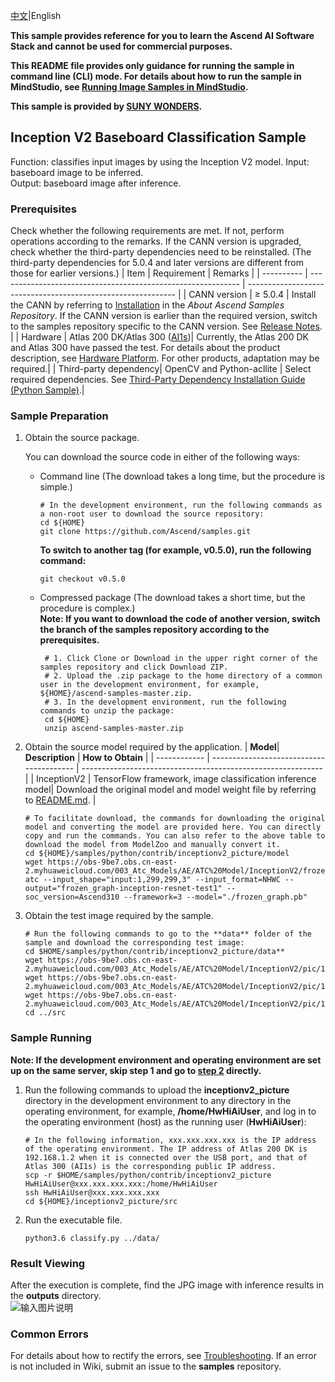 [中文](README_CN.md)|English

**This sample provides reference for you to learn the Ascend AI Software Stack and cannot be used for commercial purposes.**

**This README file provides only guidance for running the sample in command line (CLI) mode. For details about how to run the sample in MindStudio, see [Running Image Samples in MindStudio](https://github.com/Ascend/samples/wikis/Mindstudio%20running%20sample%20guide/Running%20Image%20Samples%20in%20MindStudio).**

**This sample is provided by [SUNY WONDERS](https://www.sunywonders.com/index.html#/AboutUs).**

## Inception V2 Baseboard Classification Sample   
Function: classifies input images by using the Inception V2 model.
Input: baseboard image to be inferred.   
Output: baseboard image after inference.  

### Prerequisites
Check whether the following requirements are met. If not, perform operations according to the remarks. If the CANN version is upgraded, check whether the third-party dependencies need to be reinstalled. (The third-party dependencies for 5.0.4 and later versions are different from those for earlier versions.)
| Item      | Requirement                                                        | Remarks                                                        |
| ---------- | ------------------------------------------------------------ | ------------------------------------------------------------ |
| CANN version  | ≥ 5.0.4                                                     | Install the CANN by referring to [Installation](https://github.com/Ascend/samples#%E5%AE%89%E8%A3%85) in the *About Ascend Samples Repository*. If the CANN version is earlier than the required version, switch to the samples repository specific to the CANN version. See [Release Notes](https://github.com/Ascend/samples/blob/master/README.md). |
| Hardware  | Atlas 200 DK/Atlas 300 ([AI1s](https://support.huaweicloud.com/productdesc-ecs/ecs_01_0047.html#ecs_01_0047__section78423209366))| Currently, the Atlas 200 DK and Atlas 300 have passed the test. For details about the product description, see [Hardware Platform](https://ascend.huawei.com/en/#/hardware/product). For other products, adaptation may be required.|
| Third-party dependency| OpenCV and Python-acllite                                      | Select required dependencies. See [Third-Party Dependency Installation Guide (Python Sample)](https://gitee.com/ascend/samples/tree/master/python/environment).|

### Sample Preparation

1. Obtain the source package.

   You can download the source code in either of the following ways:  
    - Command line (The download takes a long time, but the procedure is simple.)
       ```    
       # In the development environment, run the following commands as a non-root user to download the source repository:   
       cd ${HOME}     
       git clone https://github.com/Ascend/samples.git
       ```
       **To switch to another tag (for example, v0.5.0), run the following command:**
       ```
       git checkout v0.5.0
       ```
    - Compressed package (The download takes a short time, but the procedure is complex.)  
       **Note: If you want to download the code of another version, switch the branch of the samples repository according to the prerequisites.**  
       ``` 
        # 1. Click Clone or Download in the upper right corner of the samples repository and click Download ZIP.   
        # 2. Upload the .zip package to the home directory of a common user in the development environment, for example, ${HOME}/ascend-samples-master.zip.    
        # 3. In the development environment, run the following commands to unzip the package:    
        cd ${HOME}    
        unzip ascend-samples-master.zip
       ```

2. Obtain the source model required by the application.
    | **Model**| **Description**                            | **How to Obtain**                                            |
    | ------------ | ---------------------------------------- | ------------------------------------------------------------ |
    | InceptionV2  | TensorFlow framework, image classification inference model| Download the original model and model weight file by referring to [README.md](https://github.com/Ascend/ModelZoo-TensorFlow/tree/master/TensorFlow/contrib/cv/inceptionv2/ATC_inceptionV2_tf_AE). |
    ```
    # To facilitate download, the commands for downloading the original model and converting the model are provided here. You can directly copy and run the commands. You can also refer to the above table to download the model from ModelZoo and manually convert it.    
    cd ${HOME}/samples/python/contrib/inceptionv2_picture/model    
    wget https://obs-9be7.obs.cn-east-2.myhuaweicloud.com/003_Atc_Models/AE/ATC%20Model/InceptionV2/frozen_graph.pb    
    atc --input_shape="input:1,299,299,3" --input_format=NHWC --output="frozen_graph-inception-resnet-test1" --soc_version=Ascend310 --framework=3 --model="./frozen_graph.pb"
    ```

3. Obtain the test image required by the sample.
    ```
    # Run the following commands to go to the **data** folder of the sample and download the corresponding test image:
    cd $HOME/samples/python/contrib/inceptionv2_picture/data**
    wget https://obs-9be7.obs.cn-east-2.myhuaweicloud.com/003_Atc_Models/AE/ATC%20Model/InceptionV2/pic/1101.jpg
    wget https://obs-9be7.obs.cn-east-2.myhuaweicloud.com/003_Atc_Models/AE/ATC%20Model/InceptionV2/pic/1108.jpg
    wget https://obs-9be7.obs.cn-east-2.myhuaweicloud.com/003_Atc_Models/AE/ATC%20Model/InceptionV2/pic/1309.jpg
    cd ../src
    ```


### Sample Running

**Note: If the development environment and operating environment are set up on the same server, skip step 1 and go to [step 2](#step_2) directly.**  

1. Run the following commands to upload the **inceptionv2_picture** directory in the development environment to any directory in the operating environment, for example, **/home/HwHiAiUser**, and log in to the operating environment (host) as the running user (**HwHiAiUser**):
    ```
    # In the following information, xxx.xxx.xxx.xxx is the IP address of the operating environment. The IP address of Atlas 200 DK is 192.168.1.2 when it is connected over the USB port, and that of Atlas 300 (AI1s) is the corresponding public IP address.
    scp -r $HOME/samples/python/contrib/inceptionv2_picture HwHiAiUser@xxx.xxx.xxx.xxx:/home/HwHiAiUser
    ssh HwHiAiUser@xxx.xxx.xxx.xxx    
    cd ${HOME}/inceptionv2_picture/src 
    ```
2. Run the executable file.
    ```
    python3.6 classify.py ../data/
    ```

### Result Viewing
After the execution is complete, find the JPG image with inference results in the **outputs** directory.   
![输入图片说明](https://images.gitee.com/uploads/images/2021/1109/151749_4735843e_5400693.png "屏幕截图.png")

### Common Errors
For details about how to rectify the errors, see [Troubleshooting](https://github.com/Ascend/samples/wikis/%E5%B8%B8%E8%A7%81%E9%97%AE%E9%A2%98%E5%AE%9A%E4%BD%8D/%E4%BB%8B%E7%BB%8D). If an error is not included in Wiki, submit an issue to the **samples** repository.
